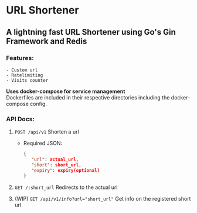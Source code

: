# URL Shortener

## A lightning fast URL Shortener using Go's Gin Framework and Redis

### Features:

    - Custom url
    - Ratelimiting
    - Visits counter

**Uses docker-compose for service management** <br>
Dockerfiles are included in their respective directories including the docker-compose config.

### API Docs:

1. `POST /api/v1` Shorten a url

   - Required JSON:

     ```json
     {
        "url": actual_url,
        "short": short_url,
        "expiry": expiry(optional)
     }

     ```

2. `GET /:short_url` Redirects to the actual url

3. (WIP) `GET /api/v1/info?url="short_url"` Get info on the registered short url
